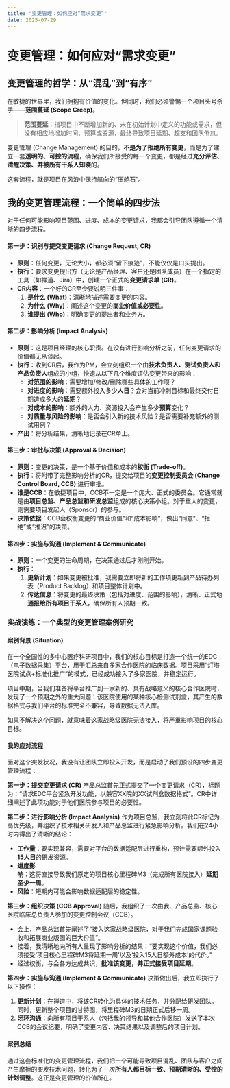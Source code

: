 ```yaml
---
title: "变更管理：如何应对“需求变更”"
date: 2025-07-29
---
```


# 变更管理：如何应对“需求变更”

## 变更管理的哲学：从“混乱”到“有序”

在敏捷的世界里，我们拥抱有价值的变化。但同时，我们必须警惕一个项目头号杀手——**范围蔓延 (Scope Creep)**。

> **范围蔓延**：指项目中不断增加新的、未在初始计划中定义的功能或需求，但没有相应地增加时间、预算或资源，最终导致项目延期、超支和团队倦怠。

变更管理 (Change Management) 的目的，**不是为了拒绝所有变更**，而是为了建立一套**透明的、可控的流程**，确保我们所接受的每一个变更，都是经过**充分评估、清醒决策、并被所有干系人知晓**的。

这套流程，就是项目在风浪中保持航向的“压舱石”。

## 我的变更管理流程：一个简单的四步法

对于任何可能影响项目范围、进度、成本的变更请求，我都会引导团队遵循一个清晰的四步流程。

#### 第一步：识别与提交变更请求 (Change Request, CR)

* **原则**：任何变更，无论大小，都必须“留下痕迹”，不能仅仅是口头提出。
* **执行**：要求变更提出方（无论是产品经理、客户还是团队成员）在一个指定的工具（如禅道、Jira）中，创建一个正式的**变更请求单 (CR)**。
* **CR内容**：一个好的CR至少要说明三件事：
    1.  **是什么 (What)**：清晰地描述需要变更的内容。
    2.  **为什么 (Why)**：阐述这个变更的**商业价值或必要性**。
    3.  **谁提出 (Who)**：明确变更的提出者和业务方。

#### 第二步：影响分析 (Impact Analysis)

* **原则**：这是项目经理的核心职责。在没有进行影响分析之前，任何变更请求的价值都无从谈起。
* **执行**：收到CR后，我作为PM，会立刻组织一个由**技术负责人、测试负责人和产品负责人**组成的小组，快速从以下几个维度评估变更带来的影响：
    * **对范围的影响**：需要增加/修改/删除哪些具体的工作项？
    * **对进度的影响**：需要额外投入多少**人日**？会对当前冲刺目标和最终交付日期造成多大的**延期**？
    * **对成本的影响**：额外的人力、资源投入会产生多少**预算**变化？
    * **对质量与风险的影响**：是否会引入新的技术风险？是否需要补充额外的测试用例？
* **产出**：将分析结果，清晰地记录在CR单上。

#### 第三步：审批与决策 (Approval & Decision)

* **原则**：变更的决策，是一个基于价值和成本的**权衡 (Trade-off)**。
* **执行**：将附带了完整影响分析的CR，提交给项目的**变更控制委员会 (Change Control Board, CCB)** 进行审批。
* **谁是CCB**：在敏捷项目中，CCB不一定是一个庞大、正式的委员会。它通常就是由**项目总监、产品总监和研发总监**组成的核心决策小组。对于重大的变更，则需要项目发起人（Sponsor）的参与。
* **决策依据**：CCB会权衡变更的“商业价值”和“成本影响”，做出“同意”、“拒绝”或“推迟”的决策。

#### 第四步：实施与沟通 (Implement & Communicate)

* **原则**：一个变更的生命周期，在决策通过后才刚刚开始。
* **执行**：
    1.  **更新计划**：如果变更被批准，我需要立即将新的工作项更新到产品待办列表（Product Backlog）和项目整体计划中。
    2.  **传达信息**：将变更的最终决策（包括对进度、范围的影响），清晰、正式地**通报给所有项目干系人**，确保所有人预期一致。

### 实战演练：一个典型的变更管理案例研究

#### 案例背景 (Situation)

在一个全国性的多中心医疗科研项目中，我们的核心目标是打造一个统一的EDC（电子数据采集）平台，用于汇总来自多家合作医院的临床数据。项目采用“灯塔医院试点+标准化推广”的模式，已经成功接入了多家医院，并稳定运行。

项目中期，当我们准备将平台推广到一家新的、具有战略意义的核心合作医院时，发现了一个预期之外的重大问题：该医院使用的某种核心检测试剂盒，其产生的数据格式与我们平台的标准完全不兼容，导致数据无法入库。

如果不解决这个问题，就意味着这家战略级医院无法接入，将严重影响项目的核心目标。

#### 我的应对流程

面对这个突发状况，我没有让团队立即投入开发，而是启动了我们预设的四步变更管理流程：

**第一步：提交变更请求 (CR)**
产品总监首先正式提交了一个变更请求（CR），标题为：“请求EDC平台紧急开发功能，以兼容XX院的XX试剂盒数据格式”。CR中详细阐述了此项功能对于他们医院参与项目的必要性。

**第二步：进行影响分析 (Impact Analysis)**
作为项目总监，我立刻将此CR标记为高优先级，并组织了技术相关研发人和产品总监进行紧急影响分析。我们在24小时内得出了清晰的结论：
* **工作量**：要实现兼容，需要对平台的数据适配层进行重构，预计需要额外投入**15人日**的研发资源。
* **进度影响**：这将直接导致我们原定的项目核心里程碑M3（完成所有医院接入）**延期至少一周**。
* **风险**：短期内可能会影响数据适配层的稳定性。

**第三步：组织决策 (CCB Approval)**
随后，我组织了一次由我、产品总监、核心医院临床总负责人参加的变更控制会议（CCB）。
* 会上，产品总监首先阐述了“接入这家战略级医院，对于我们完成国家课题验收和拓展商业版图的巨大价值”。
* 接着，我清晰地向所有人呈现了影响分析的结果：“要实现这个价值，我们必须接受‘项目核心里程碑M3将延期一周’以及‘投入15人日额外成本’的代价。”
* 经过权衡，与会各方达成共识，**批准该变更，并正式接受项目延期**。

**第四步：实施与沟通 (Implement & Communicate)**
决策做出后，我立即执行了以下操作：
1.  **更新计划**：在禅道中，将该CR转化为具体的技术任务，并分配给研发团队。同时，更新整个项目的甘特图，将里程碑M3的日期正式后移一周。
2.  **闭环沟通**：向所有项目干系人（包括我的领导和其他合作医院）发送了本次CCB的会议纪要，明确了变更内容、决策结果以及调整后的项目计划。

#### 案例总结

通过这套标准化的变更管理流程，我们把一个可能导致项目混乱、团队与客户之间产生摩擦的突发技术问题，转化为了一次**所有人都目标一致、预期清晰的、受控的计划调整**。这正是变更管理的价值所在。